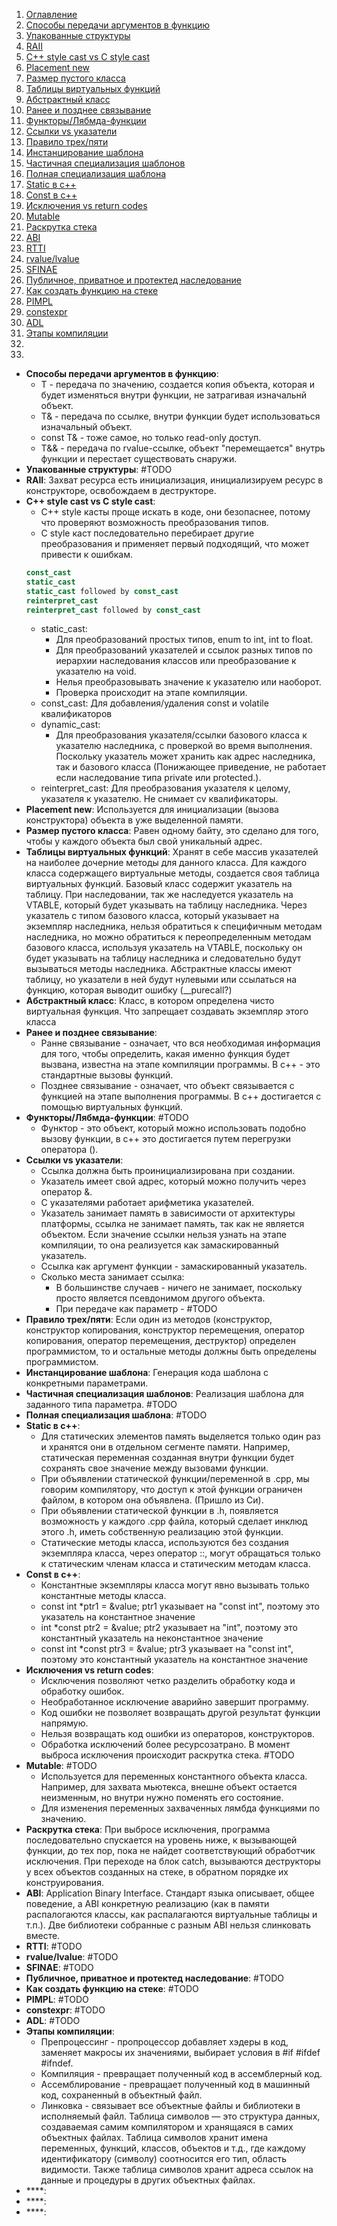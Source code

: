 1. [Оглавление](https://github.com/Nethius/cheatsheet/blob/main/README.md)
1. [Способы передачи аргументов в функцию](#1)
1. [Упакованные структуры](#2)
1. [RAII](#3)
1. [C++ style cast vs C style cast](#4)
1. [Placement new](#5)
1. [Размер пустого класса](#6)
1. [Таблицы виртуальных функций](#7)
1. [Абстрактный класс](#8)
1. [Ранее и позднее связывание](#9)
1. [Функторы/Лябмда-функции](#10)
1. [Ссылки vs указатели](#11)
1. [Правило трех/пяти](#12)
1. [Инстанцирование шаблона](#13)
1. [Частичная специализация шаблонов](#14)
1. [Полная специализация шаблона](#15)
1. [Static в с++](#16)
1. [Const в с++](#17)
1. [Исключения vs return codes](#18)
1. [Mutable](#19)
1. [Раскрутка стека](#20)
1. [ABI](#21)
1. [RTTI](#22)
1. [rvalue/lvalue](#23)
1. [SFINAE](#24)
1. [Публичное, приватное и протектед наследование](#25)
1. [Как создать функцию на стеке](#26)
1. [PIMPL](#27)
1. [constexpr](#29)
1. [ADL](#30)
1. [Этапы компиляции](#31)
1. [](#32)
1. [](#33)

* **Способы передачи аргументов в функцию**: <a name="1"></a>
    * T - передача по значению, создается копия объекта, которая и будет изменяться внутри функции, не затрагивая изначальнй объект.
    * T& - передача по ссылке, внутри функции будет использоваться изначальный объект.
    * const T& - тоже самое, но только read-only доступ.
    * T&& - передача по rvalue-ссылке, объект "перемещается" внутрь функции и перестает существовать снаружи.
* **Упакованные структуры**: <a name="2"></a> #TODO
* **RAII**: <a name="3"></a> Захват ресурса есть инициализация, инициализируем ресурс в конструкторе, освобождаем в деструкторе.
* **C++ style cast vs C style cast**: <a name="4"></a>
    * С++ style касты проще искать в коде, они безопаснее, потому что проверяют возможность преобразования типов. 
    * C style каст последовательно перебирает другие преобразования и применяет первый подходящий, что может привести к ошибкам.
    ``` c++
    const_cast
    static_cast
    static_cast followed by const_cast
    reinterpret_cast
    reinterpret_cast followed by const_cast
    ```
    * static_cast: 
        * Для преобразований простых типов, enum to int, int to float.
        * Для преобразований указателей и ссылок разных типов по иерархии наследования классов или преобразование к указателю на void.
        * Нелья преобразовывать значение к указателю или наоборот.
        * Проверка происходит на этапе компиляции. 
    * const_cast: Для добавления/удаления const и volatile квалификаторов 
    * dynamic_cast: 
        * Для преобразования указателя/ссылки базового класса к указателю наследника, с проверкой во время выполнения. Поскольку указатель может хранить как адрес наследника, так и базового класса (Понижающее приведение, не работает если наследование типа private или protected.).
    * reinterpret_cast: Для преобразования указателя к целому, указателя к указателю. Не снимает cv квалификаторы.
* **Placement new**: <a name="5"></a> Используется для инициализации (вызова конструктора) объекта в уже выделенной памяти.
* **Размер пустого класса**: <a name="6"></a> Равен одному байту, это сделано для того, чтобы у каждого объекта был свой уникальный адрес.
* **Таблицы виртуальных функций**: <a name="7"></a> Хранят в себе массив указателей на наиболее дочерние методы для данного класса. Для каждого класса содержащего виртуальные методы, создается своя таблица виртуальных функций. Базовый класс содержит указатель на таблицу. При наследовании, так же наследуется указатель на VTABLE, который будет указывать на таблицу наследника. Через указатель с типом базового класса, который указывает на экземпляр наследника, нельзя обратиться к специфичным методам наследника, но можно обратиться к переопределенным методам базового класса, используя указатель на VTABLE, поскольку он будет указывать на таблицу наследника и следовательно будут вызываться методы наследника. Абстрактные классы имеют таблицу, но указатели в ней будут нулевыми или ссылаться на функцию, которая выводит ошибку (__purecall?) 
* **Абстрактный класс**: <a name="8"></a> Класс, в котором определена чисто виртуальная функция. Что запрещает создавать экземпляр этого класса
* **Ранее и позднее связывание**: <a name="9"></a> 
    * Ранне связывание - означает, что вся необходимая информация для того, чтобы определить, какая именно функция будет вызвана, известна на этапе компиляции программы. В с++ - это стандартные вызовы функций.
    * Позднее связывание - означает, что объект связывается с функцией на этапе выполнения программы. В с++ достигается с помощью виртуальных функций.
* **Функторы/Лябмда-функции**: <a name="10"></a> #TODO
    * Функтор - это объект, который можно использовать подобно вызову функции, в с++ это достигается путем перегрузки оператора (). 
* **Ссылки vs указатели**: <a name="11"></a>
    * Ссылка должна быть проинициализирована при создании.
    * Указатель имеет свой адрес, который можно получить через оператор &.
    * С указателями работает арифметика указателей.
    * Указатель занимает память в зависимости от архитектуры платформы, ссылка не занимает память, так как не является объектом. Если значение ссылки нельзя узнать на этапе компиляции, то она реализуется как замаскированный указатель.
    * Ссылка как аргумент функции - замаскированный указатель.
    * Сколько места занимает ссылка:
        * В большинстве случаев - ничего не занимает, поскольку просто является псевдонимом другого объекта.
        * При передаче как параметр - #TODO
* **Правило трех/пяти**: <a name="12"></a> Если один из методов (конструктор, конструктор копирования, конструктор перемещения, оператор копирования, оператор перемещения, деструктор) определен программистом, то и остальные методы должны быть определены программистом.
* **Инстанцирование шаблона**: <a name="13"></a> Генерация кода шаблона с конкретными параметрами.
* **Частичная специализация шаблонов**: <a name="14"></a> Реализация шаблона для заданного типа параметра. #TODO
* **Полная специализация шаблона**: <a name="15"></a> #TODO
* **Static в с++**: <a name="16"></a>
    * Для статических элементов память выделяется только один раз и хранятся они в отдельном сегменте памяти. Например, статическая переменная созданная внутри функции будет сохранять свое значение между вызовами функции.
    * При объявлении статической функции/переменной в .cpp, мы говорим компилятору, что доступ к этой функции ограничен файлом, в котором она объявлена. (Пришло из Си).
    * При объявлении статической функции в .h, появляется возможность у каждого .cpp файла, который сделает инклюд этого .h,  иметь собственную реализацию этой функции.
    * Статические методы класса, используются без создания экземпляра класса, через оператор ::, могут обращаться только к статическим членам класса и статическим методам класса.
* **Const в с++**: <a name="17"></a>
    * Константные экземпляры класса могут явно вызывать только константные методы класса.
    * const int *ptr1 = &value; ptr1 указывает на "const int", поэтому это указатель на константное значение 
    * int *const ptr2 = &value; ptr2 указывает на "int", поэтому это константный указатель на неконстантное значение
    * const int *const ptr3 = &value; ptr3 указывает на "const int", поэтому это константный указатель на константное значение
* **Исключения vs return codes**: <a name="18"></a>
    * Исключения позволяют четко разделить обработку кода и обработку ошибок.
    * Необработанное исключение аварийно завершит программу.
    * Код ошибки не позволяет возвращать другой результат функции напрямую.
    * Нельзя возвращать код ошибки из операторов, конструкторов.
    * Обработка исключений более ресурсозатрано. В момент выброса исключения происходит раскрутка стека. #TODO
* **Mutable**: <a name="19"></a> #TODO
    * Используется для переменных константного объекта класса. Например, для захвата мьютекса, внешне объект остается неизменным, но внутри нужно поменять его состояние. 
    * Для изменения переменных захваченных лямбда функциями по значению.
* **Раскрутка стека**: <a name="20"></a> При выбросе исключения, программа последовательно спускается на уровень ниже, к вызывающей функции, до тех пор, пока не найдет соответствующий обработчик исключения. При переходе на блок catch, вызываются деструкторы у всех объектов созданных на стеке, в обратном порядке их конструирования.
* **ABI**: <a name="21"></a> Application Binary Interface. Стандарт языка описывает, общее поведение, а ABI конкретную реализацию (как в памяти распалогаются классы, как распалагаются виртуальные таблицы и т.п.). Две библиотеки собранные с разным ABI нельзя слинковать вместе.
* **RTTI**: <a name="22"></a> #TODO
* **rvalue/lvalue**: <a name="23"></a> #TODO
* **SFINAE**: <a name="24"></a> #TODO
* **Публичное, приватное и протектед наследование**: <a name="25"></a> #TODO
* **Как создать функцию на стеке**: <a name="26"></a> #TODO
* **PIMPL**: <a name="27"></a> #TODO
* **constexpr**: <a name="28"></a> #TODO
* **ADL**: <a name="29"></a> #TODO
* **Этапы компиляции**: <a name="30"></a> 
    * Препроцессинг - пропроцессор добавляет хэдеры в код, заменяет макросы их значениями, выбирает условия в #if  #ifdef  #ifndef.
    * Компиляция - превращает полученный код в ассемблерный код.
    * Ассемблирование - превращает полученный код в машинный код, сохраненный в объектный файл.
    * Линковка - связывает все объектные файлы и библиотеки в исполняемый файл. Таблица символов — это структура данных, создаваемая самим компилятором и хранящаяся в самих объектных файлах. Таблица символов хранит имена переменных, функций, классов, объектов и т.д., где каждому идентификатору (символу) соотносится его тип, область видимости. Также таблица символов хранит адреса ссылок на данные и процедуры в других объектных файлах.
* ****: <a name="31"></a> 
* ****: <a name="32"></a> 
* ****: <a name="33"></a>  